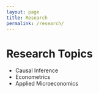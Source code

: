 ```yaml
---
layout: page
title: Research
permalink: /research/
---
```


# Research Topics
- Causal Inference
- Econometrics
- Applied Microeconomics
